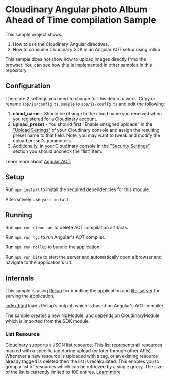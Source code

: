 Cloudinary Angular photo Album Ahead of Time compilation Sample
=======================================

This sample project shows:

1. How to use the Cloudinary Angular directives.
2. How to consume Cloudinary SDK in an Angular AOT setup using rollup

This sample does not show how to upload images directly frmo the browser.
You can see how this is implemented in other samples in this repository.

## Configuration ##

There are 2 settings you need to change for this demo to work. Copy or rename `app/js/config.ts.sample` to `app/js/config.ts` and edit the following:

1. **cloud_name** - Should be change to the cloud name you received when you registered for a Cloudinary account.
2. **upload_preset** - You should first "Enable unsigned uploads" in the ["Upload Settings"](https://cloudinary.com/console/settings/upload) of your Cloudinary console and assign the resulting preset name to that field. Note, you may want to tweak and modify the upload preset's parameters.
3. Additionally, in your Cloudinary console in the ["Security Settings"](https://cloudinary.com/console/settings/security) section you should uncheck the "list" item.

Learn more about [Angular AOT](https://angular.io/docs/ts/latest/cookbook/aot-compiler.html)

## Setup ##

Run `npm install` to install the required dependencies for this module.

Alternatively use `yarn install`

## Running ##

Run `npm run clean-aot` to delete AOT compilation artifacts.

Run `npm run ngc` to run Angular's AOT compiler.

Run `npm run rollup` to bundle the application.

Run `npm run lite` to start the server and automatically open a browser and navigate to the application's url.

## Internals ##
This sample is using [Rollup](http://rollupjs.org/) for bundling the application and [lite-server](https://github.com/johnpapa/lite-server) for serving the application.

[index.html](index.html) loads Rollup's output, which is based on Angular's AOT compiler.

The sample creates a new NgModule, and depends on CloudinaryModule which is imported from the SDK module.

### List Resource ###

Cloudinary supports a JSON list resource. 
This list represents all resources marked with a specific tag during upload (or later through other APIs).
Whenever a new resource is uploaded with a tag, or an existing resource already tagged is deleted then the list is recalculated. 
This enables you to group a list of resources which can be retrieved by a single query. The size of the list is currently limited to 100 entires.
[Learn more](http://cloudinary.com/documentation/image_transformations#client_side_resource_lists)
